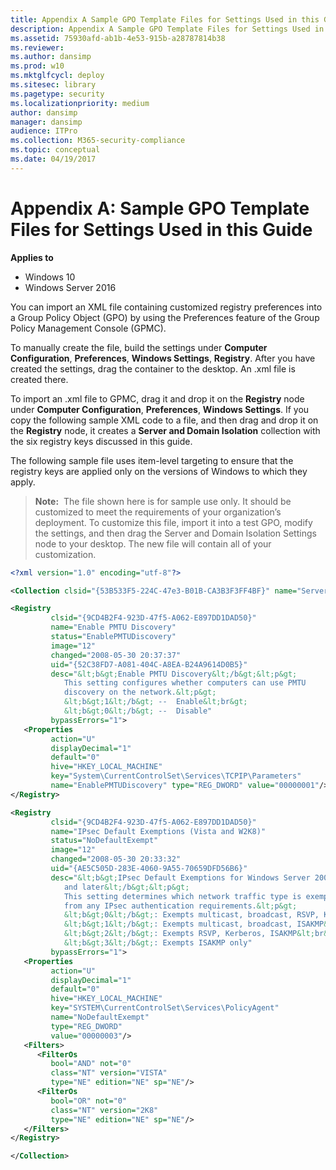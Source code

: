 ```yaml
---
title: Appendix A Sample GPO Template Files for Settings Used in this Guide (Windows 10)
description: Appendix A Sample GPO Template Files for Settings Used in this Guide
ms.assetid: 75930afd-ab1b-4e53-915b-a28787814b38
ms.reviewer:
ms.author: dansimp
ms.prod: w10
ms.mktglfcycl: deploy
ms.sitesec: library
ms.pagetype: security
ms.localizationpriority: medium
author: dansimp
manager: dansimp
audience: ITPro
ms.collection: M365-security-compliance
ms.topic: conceptual
ms.date: 04/19/2017
---
```


# Appendix A: Sample GPO Template Files for Settings Used in this Guide

**Applies to**
-   Windows 10
-   Windows Server 2016

You can import an XML file containing customized registry preferences into a Group Policy Object (GPO) by using the Preferences feature of the Group Policy Management Console (GPMC).

To manually create the file, build the settings under **Computer Configuration**, **Preferences**, **Windows Settings**, **Registry**. After you have created the settings, drag the container to the desktop. An .xml file is created there.

To import an .xml file to GPMC, drag it and drop it on the **Registry** node under **Computer Configuration**, **Preferences**, **Windows Settings**. If you copy the following sample XML code to a file, and then drag and drop it on the **Registry** node, it creates a **Server and Domain Isolation** collection with the six registry keys discussed in this guide.

The following sample file uses item-level targeting to ensure that the registry keys are applied only on the versions of Windows to which they apply.

>**Note:**  The file shown here is for sample use only. It should be customized to meet the requirements of your organization’s deployment. To customize this file, import it into a test GPO, modify the settings, and then drag the Server and Domain Isolation Settings node to your desktop. The new file will contain all of your customization.

```xml
<?xml version="1.0" encoding="utf-8"?>

<Collection clsid="{53B533F5-224C-47e3-B01B-CA3B3F3FF4BF}" name="Server and Domain Isolation Settings">

<Registry
         clsid="{9CD4B2F4-923D-47f5-A062-E897DD1DAD50}"
         name="Enable PMTU Discovery"
         status="EnablePMTUDiscovery"
         image="12"
         changed="2008-05-30 20:37:37"
         uid="{52C38FD7-A081-404C-A8EA-B24A9614D0B5}"
         desc="&lt;b&gt;Enable PMTU Discovery&lt;/b&gt;&lt;p&gt;
            This setting configures whether computers can use PMTU
            discovery on the network.&lt;p&gt;
            &lt;b&gt;1&lt;/b&gt; --  Enable&lt;br&gt;
            &lt;b&gt;0&lt;/b&gt; --  Disable"
         bypassErrors="1">
   <Properties
         action="U"
         displayDecimal="1"
         default="0"
         hive="HKEY_LOCAL_MACHINE"
         key="System\CurrentControlSet\Services\TCPIP\Parameters"
         name="EnablePMTUDiscovery" type="REG_DWORD" value="00000001"/>
</Registry>

<Registry
         clsid="{9CD4B2F4-923D-47f5-A062-E897DD1DAD50}"
         name="IPsec Default Exemptions (Vista and W2K8)"
         status="NoDefaultExempt"
         image="12"
         changed="2008-05-30 20:33:32"
         uid="{AE5C505D-283E-4060-9A55-70659DFD56B6}"
         desc="&lt;b&gt;IPsec Default Exemptions for Windows Server 2008
            and later&lt;/b&gt;&lt;p&gt;
            This setting determines which network traffic type is exempt
            from any IPsec authentication requirements.&lt;p&gt;
            &lt;b&gt;0&lt;/b&gt;: Exempts multicast, broadcast, RSVP, Kerberos, ISAKMP&lt;br&gt;
            &lt;b&gt;1&lt;/b&gt;: Exempts multicast, broadcast, ISAKMP&lt;br&gt;
            &lt;b&gt;2&lt;/b&gt;: Exempts RSVP, Kerberos, ISAKMP&lt;br&gt;
            &lt;b&gt;3&lt;/b&gt;: Exempts ISAKMP only"
         bypassErrors="1">
   <Properties
         action="U"
         displayDecimal="1"
         default="0"
         hive="HKEY_LOCAL_MACHINE"
         key="SYSTEM\CurrentControlSet\Services\PolicyAgent"
         name="NoDefaultExempt"
         type="REG_DWORD"
         value="00000003"/>
   <Filters>
      <FilterOs
         bool="AND" not="0"
         class="NT" version="VISTA"
         type="NE" edition="NE" sp="NE"/>
      <FilterOs
         bool="OR" not="0"
         class="NT" version="2K8"
         type="NE" edition="NE" sp="NE"/>
   </Filters>
</Registry>

</Collection>
```
